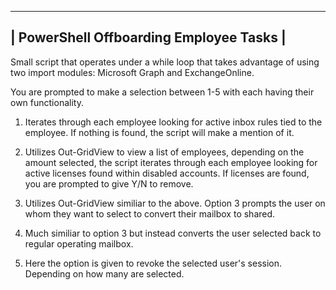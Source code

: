  ---------------------------------------
| PowerShell Offboarding Employee Tasks |
 ---------------------------------------

Small script that operates under a while loop that takes advantage of using two import modules: Microsoft Graph and ExchangeOnline.

You are prompted to make a selection between 1-5 with each having their own functionality.

1) Iterates through each employee looking for active inbox rules tied to the employee. If nothing is found, the script will make a mention of it.

2) Utilizes Out-GridView to view a list of employees, depending on the amount selected, the script iterates through each employee looking for active licenses found within disabled accounts. If licenses are found, you are prompted to give Y/N to remove.

3) Utilizes Out-GridView similiar to the above. Option 3 prompts the user on whom they want to select to convert their mailbox to shared.

4) Much similiar to option 3 but instead converts the user selected back to regular operating mailbox.

5) Here the option is given to revoke the selected user's session. Depending on how many are selected.
